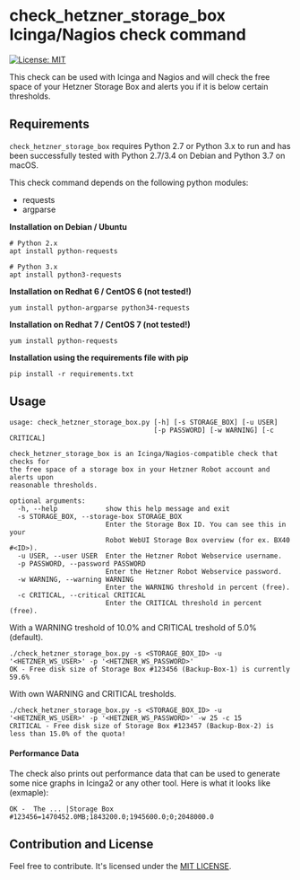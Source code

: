 # check_hetzner_storage_box Icinga/Nagios check command

[![License: MIT](https://img.shields.io/badge/License-MIT-yellow.svg)](https://opensource.org/licenses/MIT)

This check can be used with Icinga and Nagios and will check the free space of your Hetzner Storage Box and alerts you if it is below certain thresholds.

## Requirements

`check_hetzner_storage_box` requires Python 2.7 or Python 3.x to run and has been successfully tested with Python 2.7/3.4 on Debian and Python 3.7 on macOS.

This check command depends on the following python modules:
 * requests
 * argparse

**Installation on Debian / Ubuntu**
```
# Python 2.x
apt install python-requests

# Python 3.x
apt install python3-requests
```

**Installation on Redhat 6 / CentOS 6 (not tested!)**
```
yum install python-argparse python34-requests
```

**Installation on Redhat 7 / CentOS 7 (not tested!)**
```
yum install python-requests
```

**Installation using the requirements file with pip**
```
pip install -r requirements.txt
```

## Usage

```
usage: check_hetzner_storage_box.py [-h] [-s STORAGE_BOX] [-u USER]
                                    [-p PASSWORD] [-w WARNING] [-c CRITICAL]

check_hetzner_storage_box is an Icinga/Nagios-compatible check that checks for
the free space of a storage box in your Hetzner Robot account and alerts upon
reasonable thresholds.

optional arguments:
  -h, --help            show this help message and exit
  -s STORAGE_BOX, --storage-box STORAGE_BOX
                        Enter the Storage Box ID. You can see this in your
                        Robot WebUI Storage Box overview (for ex. BX40 #<ID>).
  -u USER, --user USER  Enter the Hetzner Robot Webservice username.
  -p PASSWORD, --password PASSWORD
                        Enter the Hetzner Robot Webservice password.
  -w WARNING, --warning WARNING
                        Enter the WARNING threshold in percent (free).
  -c CRITICAL, --critical CRITICAL
                        Enter the CRITICAL threshold in percent (free).
```

With a WARNING treshold of 10.0% and CRITICAL treshold of 5.0% (default).
```
./check_hetzner_storage_box.py -s <STORAGE_BOX_ID> -u '<HETZNER_WS_USER>' -p '<HETZNER_WS_PASSWORD>'
OK - Free disk size of Storage Box #123456 (Backup-Box-1) is currently 59.6%
```

With own WARNING and CRITICAL tresholds.

```
./check_hetzner_storage_box.py -s <STORAGE_BOX_ID> -u '<HETZNER_WS_USER>' -p '<HETZNER_WS_PASSWORD>' -w 25 -c 15
CRITICAL - Free disk size of Storage Box #123457 (Backup-Box-2) is less than 15.0% of the quota!
```

#### Performance Data

The check also prints out performance data that can be used to generate some nice graphs in Icinga2 or any other tool. Here is what it looks like (exmaple):

```
OK -  The ... |Storage Box #123456=1470452.0MB;1843200.0;1945600.0;0;2048000.0
```

## Contribution and License

Feel free to contribute. It's licensed under the [MIT LICENSE](LICENSE).
